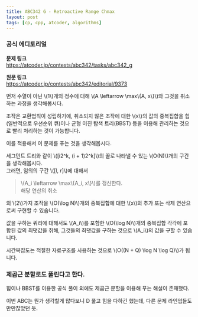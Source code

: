 ```yaml
---
title: ABC342 G - Retroactive Range Chmax
layout: post
tags: [cp, cpp, atcoder, algorithms]
---
```

### 공식 에디토리얼

**문제 링크**  
<https://atcoder.jp/contests/abc342/tasks/abc342_g>

**원문 링크**  
<https://atcoder.jp/contests/abc342/editorial/9373>

먼저 수열이 아닌 \\(1\\)개의 정수에 대해 \\(A \leftarrow \max\\{A, x\\}\\)와 그것을 취소하는 과정을 생각해봅시다.

조작은 교환법칙이 성립하기에, 취소되지 않은 조작에 대한 \\(x\\)의 값의 중복집합을 힙(일반적으로 우선순위 큐)이나 균형 이진 탐색 트리(BBST) 등을 이용해 관리하는 것으로 빨리 처리하는 것이 가능합니다.

이를 적용해서 이 문제를 푸는 것을 생각해봅시다.

세그먼트 트리와 같이 \\([i2^k, (i + 1)2^k]\\)의 꼴로 나타낼 수 있는 \\(O(N)\\)개의 구간을 생각해봅시다.  
그러면, 임의의 구간 \\([l, r]\\)에 대해서

> \\(A_i \leftarrow \max\\{A_i, x\\}\\)를 갱신한다.  
> 해당 연산의 취소

의 \\(2\\)가지 조작을 \\(O(\log N)\\)개의 중복집합에 대한 \\(x\\)의 추가 또는 삭제 연산으로써 구현할 수 있습니다.

값을 구하는 쿼리에 대해서도 \\(A_i\\)를 포함한 \\(O(\log N)\\)개의 중복집합 각각에 포함된 값의 최댓값을 취해, 그것들의 최댓값을 구하는 것으로 \\(A_i\\)의 값을 구할 수 있습니다.

시간복잡도는 적절한 자료구조를 사용하는 것으로 \\(O((N + Q) \log N \log Q)\\)가 됩니다.

### 제곱근 분할로도 풀린다고 한다.

힙이나 BBST를 이용한 공식 풀이 외에도 제곱근 분할을 이용해 푸는 해설이 존재했다.

이번 ABC는 뭔가 생각할게 많다보니 D 풀고 힘을 다하긴 했는데, 다른 문제 라인업들도 만만찮았던 듯.
